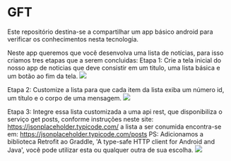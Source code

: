 # GFT
Este repositório destina-se a compartilhar um app básico android para verificar os conhecimentos nesta tecnologia.

Neste app queremos que você desenvolva uma lista de notícias, para isso criamos tres etapas que a serem concluidas:
Etapa 1:
Crie a tela inicial do nosso app de noticias que deve consistir em um titulo, uma lista básica e um botão ao fim da tela.
<img src='https://i.imgur.com/tlOycfy.png' />


Etapa 2:
Customize a lista para que cada item da lista exiba um número id, um título e o corpo de uma mensagem.
<img src='https://i.imgur.com/8ukEoAh.png' />

Etapa 3:
Integre essa lista customizada a uma api rest, que disponibiliza o serviço get posts, conforme instruções neste site: https://jsonplaceholder.typicode.com/ a lista a ser conumida encontra-se em: https://jsonplaceholder.typicode.com/posts
PS: Adicionamos a biblioteca Retrofit ao Graddle, 'A type-safe HTTP client for Android and Java', você pode utilizar esta ou qualquer outra de sua escolha.
<img src='https://i.imgur.com/vA8AoVl.png' />


